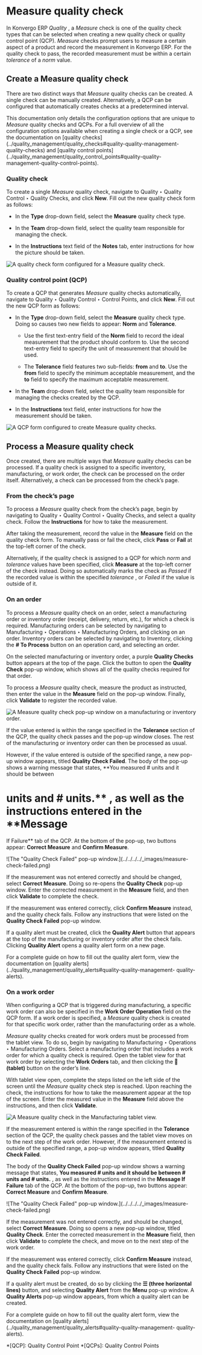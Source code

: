 # Measure quality check

In Konvergo ERP _Quality_ , a _Measure_ check is one of the quality check types that
can be selected when creating a new quality check or quality control point
(QCP). _Measure_ checks prompt users to measure a certain aspect of a product
and record the measurement in Konvergo ERP. For the quality check to pass, the
recorded measurement must be within a certain _tolerance_ of a _norm_ value.

## Create a Measure quality check

There are two distinct ways that _Measure_ quality checks can be created. A
single check can be manually created. Alternatively, a QCP can be configured
that automatically creates checks at a predetermined interval.

This documentation only details the configuration options that are unique to
_Measure_ quality checks and QCPs. For a full overview of all the
configuration options available when creating a single check or a QCP, see the
documentation on [quality
checks](../quality_management/quality_checks#quality-quality-management-
quality-checks) and [quality control
points](../quality_management/quality_control_points#quality-quality-
management-quality-control-points).

### Quality check

To create a single _Measure_ quality check, navigate to Quality ‣ Quality
Control ‣ Quality Checks, and click **New**. Fill out the new quality check
form as follows:

  * In the **Type** drop-down field, select the **Measure** quality check type.

  * In the **Team** drop-down field, select the quality team responsible for managing the check.

  * In the **Instructions** text field of the **Notes** tab, enter instructions for how the picture should be taken.

![A quality check form configured for a Measure quality
check.](../../../../_images/measure-check-form-1.png)

### Quality control point (QCP)

To create a QCP that generates _Measure_ quality checks automatically,
navigate to Quality ‣ Quality Control ‣ Control Points, and click **New**.
Fill out the new QCP form as follows:

  * In the **Type** drop-down field, select the **Measure** quality check type. Doing so causes two new fields to appear: **Norm** and **Tolerance**.

    * Use the first text-entry field of the **Norm** field to record the ideal measurement that the product should conform to. Use the second text-entry field to specify the unit of measurement that should be used.

    * The **Tolerance** field features two sub-fields: **from** and **to**. Use the **from** field to specify the minimum acceptable measurement, and the **to** field to specify the maximum acceptable measurement.

  * In the **Team** drop-down field, select the quality team responsible for managing the checks created by the QCP.

  * In the **Instructions** text field, enter instructions for how the measurement should be taken.

![A QCP form configured to create Measure quality
checks.](../../../../_images/measure-check-qcp-form.png)

## Process a Measure quality check

Once created, there are multiple ways that _Measure_ quality checks can be
processed. If a quality check is assigned to a specific inventory,
manufacturing, or work order, the check can be processed on the order itself.
Alternatively, a check can be processed from the check’s page.

### From the check’s page

To process a _Measure_ quality check from the check’s page, begin by
navigating to Quality ‣ Quality Control ‣ Quality Checks, and select a quality
check. Follow the **Instructions** for how to take the measurement.

After taking the measurement, record the value in the **Measure** field on the
quality check form. To manually pass or fail the check, click **Pass** or
**Fail** at the top-left corner of the check.

Alternatively, if the quality check is assigned to a QCP for which _norm_ and
_tolerance_ values have been specified, click **Measure** at the top-left
corner of the check instead. Doing so automatically marks the check as
_Passed_ if the recorded value is within the specified _tolerance_ , or
_Failed_ if the value is outside of it.

### On an order

To process a _Measure_ quality check on an order, select a manufacturing order
or inventory order (receipt, delivery, return, etc.), for which a check is
required. Manufacturing orders can be selected by navigating to Manufacturing
‣ Operations ‣ Manufacturing Orders, and clicking on an order. Inventory
orders can be selected by navigating to Inventory, clicking the **# To
Process** button on an operation card, and selecting an order.

On the selected manufacturing or inventory order, a purple **Quality Checks**
button appears at the top of the page. Click the button to open the **Quality
Check** pop-up window, which shows all of the quality checks required for that
order.

To process a _Measure_ quality check, measure the product as instructed, then
enter the value in the **Measure** field on the pop-up window. Finally, click
**Validate** to register the recorded value.

![A Measure quality check pop-up window on a manufacturing or inventory
order.](../../../../_images/measure-check-pop-up.png)

If the value entered is within the range specified in the **Tolerance**
section of the QCP, the quality check passes and the pop-up window closes. The
rest of the manufacturing or inventory order can then be processed as usual.

However, if the value entered is outside of the specified range, a new pop-up
window appears, titled **Quality Check Failed**. The body of the pop-up shows
a warning message that states, **You measured # units and it should be between
# units and # units.** , as well as the instructions entered in the **Message
If Failure** tab of the QCP. At the bottom of the pop-up, two buttons appear:
**Correct Measure** and **Confirm Measure**.

![The "Quality Check Failed" pop-up window.](../../../../_images/measure-
check-failed.png)

If the measurement was not entered correctly and should be changed, select
**Correct Measure**. Doing so re-opens the **Quality Check** pop-up window.
Enter the corrected measurement in the **Measure** field, and then click
**Validate** to complete the check.

If the measurement was entered correctly, click **Confirm Measure** instead,
and the quality check fails. Follow any instructions that were listed on the
**Quality Check Failed** pop-up window.

If a quality alert must be created, click the **Quality Alert** button that
appears at the top of the manufacturing or inventory order after the check
fails. Clicking **Quality Alert** opens a quality alert form on a new page.

For a complete guide on how to fill out the quality alert form, view the
documentation on [quality
alerts](../quality_management/quality_alerts#quality-quality-management-
quality-alerts).

### On a work order

When configuring a QCP that is triggered during manufacturing, a specific work
order can also be specified in the **Work Order Operation** field on the QCP
form. If a work order is specified, a _Measure_ quality check is created for
that specific work order, rather than the manufacturing order as a whole.

_Measure_ quality checks created for work orders must be processed from the
tablet view. To do so, begin by navigating to Manufacturing ‣ Operations ‣
Manufacturing Orders. Select a manufacturing order that includes a work order
for which a quality check is required. Open the tablet view for that work
order by selecting the **Work Orders** tab, and then clicking the **📱
(tablet)** button on the order’s line.

With tablet view open, complete the steps listed on the left side of the
screen until the _Measure_ quality check step is reached. Upon reaching the
check, the instructions for how to take the measurement appear at the top of
the screen. Enter the measured value in the **Measure** field above the
instructions, and then click **Validate**.

![A Measure quality check in the Manufacturing tablet
view.](../../../../_images/measure-tablet-view.png)

If the measurement entered is within the range specified in the **Tolerance**
section of the QCP, the quality check passes and the tablet view moves on to
the next step of the work order. However, if the measurement entered is
outside of the specified range, a pop-up window appears, titled **Quality
Check Failed**.

The body of the **Quality Check Failed** pop-up window shows a warning message
that states, **You measured # units and it should be between # units and #
units.** , as well as the instructions entered in the **Message If Failure**
tab of the QCP. At the bottom of the pop-up, two buttons appear: **Correct
Measure** and **Confirm Measure**.

![The "Quality Check Failed" pop-up window.](../../../../_images/measure-
check-failed.png)

If the measurement was not entered correctly, and should be changed, select
**Correct Measure**. Doing so opens a new pop-up window, titled **Quality
Check**. Enter the corrected measurement in the **Measure** field, then click
**Validate** to complete the check, and move on to the next step of the work
order.

If the measurement was entered correctly, click **Confirm Measure** instead,
and the quality check fails. Follow any instructions that were listed on the
**Quality Check Failed** pop-up window.

If a quality alert must be created, do so by clicking the **☰ (three
horizontal lines)** button, and selecting **Quality Alert** from the **Menu**
pop-up window. A **Quality Alerts** pop-up window appears, from which a
quality alert can be created.

For a complete guide on how to fill out the quality alert form, view the
documentation on [quality
alerts](../quality_management/quality_alerts#quality-quality-management-
quality-alerts).

  *[QCP]: Quality Control Point
  *[QCPs]: Quality Control Points

